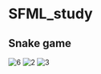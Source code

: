 # SFML_study
## Snake game
![6](https://user-images.githubusercontent.com/29982395/105294736-063cf600-5bec-11eb-8ead-fb93a3091ccd.JPG)
![2](https://user-images.githubusercontent.com/29982395/103762581-1d57e180-504b-11eb-8274-034a142d26d9.JPG)
![3](https://user-images.githubusercontent.com/29982395/103762588-1fba3b80-504b-11eb-861b-bd2a1ababa96.JPG)

